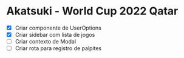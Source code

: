 # Akatsuki - World Cup 2022 Qatar

- [x] Criar componente de UserOptions
- [x] Criar sidebar com lista de jogos
- [ ] Criar contexto de Modal
- [ ] Criar rota para registro de palpites
